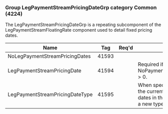 ### Group LegPaymentStreamPricingDateGrp category Common (4224)

The LegPaymentStreamPricingDateGrp is a repeating subcomponent of the LegPaymentStreamFloatingRate component used to detail fixed pricing dates.

| Name                            | Tag   | Req'd | Documentation                                                                                                                     |
|---------------------------------|-------|----------|-------------------------------------------------------------------------------------------------------------------------------|
| NoLegPaymentStreamPricingDates  | 41593 |       |                                                                                                                                |
| LegPaymentStreamPricingDate     | 41594 |       | Required if NoPaymentStreamPricingDates(41593) > 0.                                                                               |
| LegPaymentStreamPricingDateType | 41595 |       | When specified it applies not only to the current date but to all subsequent dates in the group until overridden with a new type. |


